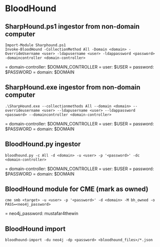 # BloodHound

## SharpHound.ps1 ingestor from non-domain computer

```
Import-Module Sharphound.ps1
Invoke-BloodHound -CollectionMethod All -Domain <domain> -OverrideUsername <user> -ldapusername <user> -ldappassword <password> -domaincontroller <domain-controller> 
```

= domain-controller: $DOMAIN_CONTROLLER
= user: $USER
= password: $PASSWORD
= domain: $DOMAIN

## SharpHound.exe ingestor from non-domain computer

```
.\SharpHound.exe --collectionmethods All --domain <domain> --overrideusername <user> --ldapusername <user> --ldappassword <password> --domaincontroller <domain-controller>
```

= domain-controller: $DOMAIN_CONTROLLER
= user: $USER
= password: $PASSWORD
= domain: $DOMAIN

## BloodHound.py ingestor

```
bloodhound.py -c All -d <domain> -u <user> -p '<password>' -dc <domain-controller>
```

= domain-controller: $DOMAIN_CONTROLLER
= user: $USER
= password: $PASSWORD
= domain: $DOMAIN

## BloodHound module for CME (mark as owned)

```
cme smb <target> -u <user> -p '<password>' -d <domain> -M bh_owned -o PASS=<neo4j_password>
```

= neo4j_password: mustafar4thewin

## BloodHound import

```
bloodhound-import -du neo4j -dp <password> <bloodhound_files>/*.json
```
